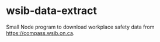 # wsib-data-extract

Small Node program to download workplace safety data from https://compass.wsib.on.ca.

